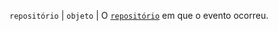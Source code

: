`repositório` | `objeto` | O [`repositório`](/graphql/reference/objects#repository) em que o evento ocorreu.

